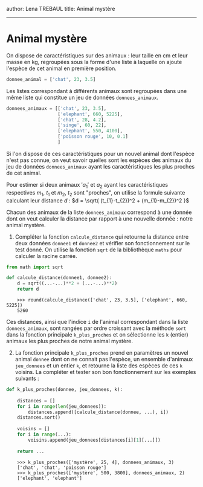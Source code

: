 author: Lena TREBAUL
title: Animal mystère

---

# Animal mystère

On dispose de caractéristiques sur des animaux : leur taille en cm et leur masse en kg, regroupées sous la forme d'une liste à laquelle on ajoute l'espèce de cet animal en première position. 

```python
donnee_animal = ['chat', 23, 3.5]
```

Les listes correspondant à différents animaux sont regroupées dans une même liste qui constitue un jeu de données `donnees_animaux`.

```python
donnees_animaux = [['chat', 23, 3.5], 
                   ['elephant', 660, 5225],
                   ['chat', 28, 4.2], 
                   ['singe', 60, 22],
                   ['elephant', 550, 4100],
                   ['poisson rouge', 10, 0.1]
                   ]
```

Si l'on dispose de ces caractéristiques pour un nouvel animal dont l'espèce n'est pas connue, on veut savoir quelles sont les espèces des animaux du jeu de données `donnees_animaux` ayant les caractéristiques les plus proches de cet animal.

Pour estimer si deux animaux $'a_{1}'$ et $a_{2}$ ayant les caractéristiques respectives $m_{1}$, $t_{1}$ et $m_{2}$, $t_{2}$ sont "proches", on utilise la formule suivante calculant leur distance $d$ : $d = \sqrt{ (t_{1}-t_{2})^2 + (m_{1}-m_{2})^2 }$

Chacun des animaux de la liste `donnees_animaux` correspond à une donnée dont on veut calculer la distance par rapport à une nouvelle donnée : notre animal mystère.

1. Compléter la fonction `calcule_distance` qui retourne la distance entre deux données `donnee1` et `donnee2` et vérifier son fonctionnement sur le test donné. On utilise la fonction `sqrt` de la bibliothèque `maths` pour calculer la racine carrée.
```python
from math import sqrt

def calcule_distance(donnee1, donnee2):
    d = sqrt((...-...)**2 + (...-...)**2)
    return d
```
```pycon
    >>> round(calcule_distance(['chat', 23, 3.5], ['elephant', 660, 5225])
    5260
```

Ces distances, ainsi que l'indice `i` de l'animal correspondant dans la liste `donnees_animaux`, sont rangées par ordre croissant avec la méthode `sort` dans la fonction principale `k_plus_proches` et on sélectionne les `k` (entier) animaux les plus proches de notre animal mystère.


2. La fonction principale `k_plus_proches` prend en paramètres un nouvel animal `donnee` dont on ne connait pas l'espèce, un ensemble d'animaux `jeu_donnees` et un entier `k`, et retourne la liste des espèces de ces `k` voisins. La compléter et tester son bon fonctionnement sur les exemples suivants :

```python
def k_plus_proches(donnee, jeu_donnees, k):
    
    distances = []
    for i in range(len(jeu_donnees)):
        distances.append([calcule_distance(donnee, ...), i])
    distances.sort()
    
    voisins = []
    for i in range(...):
        voisins.append(jeu_donnees[distances[i][1][...]])
        
    return ...
```

```pycon
    >>> k_plus_proches(['mystère', 25, 4], donnees_animaux, 3)
    ['chat', 'chat', 'poisson rouge']
    >>> k_plus_proches(['mystère', 500, 3800], donnees_animaux, 2)
    ['elephant', 'elephant']
```






